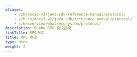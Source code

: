 ```yaml
---
aliases:
    - /zh/docs3-v2/java-sdk/reference-manual/protocol/
    - /zh-cn/docs3-v2/java-sdk/reference-manual/protocol/
    - /zh/overview/what/ecosystem/protocol/
description: Dubbo RPC 协议指南
linkTitle: RPC协议
title: RPC 协议
type: docs
weight: 2
---
```

